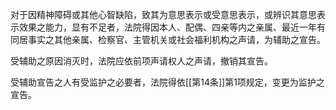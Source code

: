 对于因精神障碍或其他心智缺陷，致其为意思表示或受意思表示，或辨识其意思表示效果之能力，显有不足者，法院得因本人、配偶、四亲等内之亲属、最近一年有同居事实之其他亲属、检察官、主管机关或社会福利机构之声请，为辅助之宣告。

受辅助之原因消灭时，法院应依前项声请权人之声请，撤销其宣告。

受辅助宣告之人有受监护之必要者，法院得依[[第14条]]第1项规定，变更为监护之宣告。